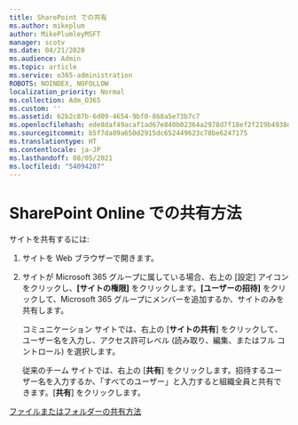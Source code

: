 ```yaml
---
title: SharePoint での共有
ms.author: mikeplum
author: MikePlumleyMSFT
manager: scotv
ms.date: 04/21/2020
ms.audience: Admin
ms.topic: article
ms.service: o365-administration
ROBOTS: NOINDEX, NOFOLLOW
localization_priority: Normal
ms.collection: Adm_O365
ms.custom: ''
ms.assetid: 62b2c87b-6d09-4654-9bf0-868a5e73b7c7
ms.openlocfilehash: ede8daf49acaf1ad67e840b02364a2978d7f18ef2f219b4938dd14d0ca7e231c
ms.sourcegitcommit: b5f7da89a650d2915dc652449623c78be6247175
ms.translationtype: HT
ms.contentlocale: ja-JP
ms.lasthandoff: 08/05/2021
ms.locfileid: "54094287"
---
```

# <a name="how-to-share-in-sharepoint-online"></a>SharePoint Online での共有方法

サイトを共有するには:
  
1. サイトを Web ブラウザーで開きます。
    
2. サイトが Microsoft 365 グループに属している場合、右上の [設定] アイコンをクリックし、**[サイトの権限]** をクリックします。**[ユーザーの招待]** をクリックして、Microsoft 365 グループにメンバーを追加するか、サイトのみを共有します。 
    
    コミュニケーション サイトでは、右上の [**サイトの共有**] をクリックして、ユーザー名を入力し、アクセス許可レベル (読み取り、編集、またはフル コントロール) を選択します。 
    
    従来のチーム サイトでは、右上の [**共有**] をクリックします。招待するユーザー名を入力するか、「すべてのユーザー」と入力すると組織全員と共有できます。[**共有**] をクリックします。
    
[ファイルまたはフォルダーの共有方法](https://go.microsoft.com/fwlink/?linkid=511430)
  

